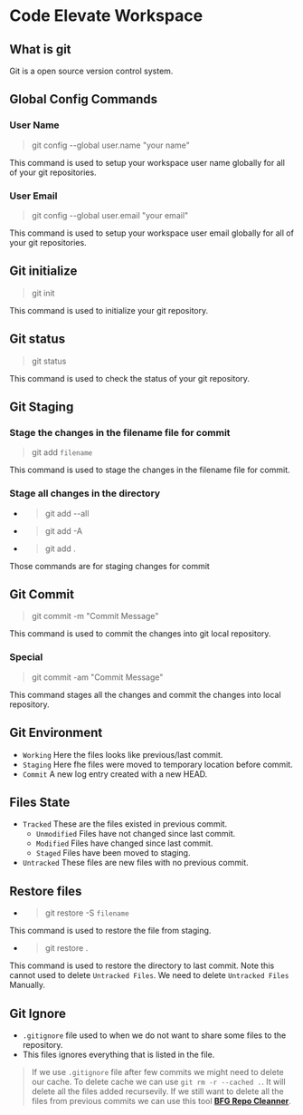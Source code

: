 # Code Elevate Workspace

## What is git

Git is a open source version control system.

## Global Config Commands

### User Name

 > git config --global user.name "your name"

This command is used to setup your workspace user name globally for all of your git repositories.

### User Email

 > git config --global user.email "your email"
  
This command is used to setup your workspace user email globally for all of your git repositories.

## Git initialize

> git init

This command is used to initialize your git repository.

## Git status

> git status

This command is used to check the status of your git repository.

## Git Staging

### Stage the changes in the filename file for commit

> git add `filename`

This command is used to stage the changes in the filename file for commit.

### Stage all changes in the directory

- > git add --all
- > git add -A
- > git add .

Those commands are for staging changes for commit

## Git Commit

> git commit -m "Commit Message"

This command is used to commit the changes into git local repository.

### Special

> git commit -am "Commit Message"

This command stages all the changes and commit the changes into local repository.

## Git Environment

- `Working` Here the files looks like previous/last commit.
- `Staging` Here fhe files were moved to temporary location before commit.
- `Commit` A new log entry created with a new HEAD.

## Files State

- `Tracked` These are the files existed in previous commit.
  - `Unmodified` Files have not changed since last commit.
  - `Modified` Files have changed since last commit.
  - `Staged` Files have been moved to staging.
- `Untracked` These files are new files with no previous commit.

## Restore files

- > git restore -S `filename`

This command is used to restore the file from staging.

- > git restore .

This command is used to restore the directory to last commit. Note this cannot used to delete `Untracked Files`. We need to delete `Untracked Files` Manually.

## Git Ignore

- `.gitignore` file used to when we do not want to share some files to the repository.
- This files ignores everything that is listed in the file.

> If we use `.gitignore` file after few commits we might need to delete our cache. To delete cache we can use `git rm -r --cached .`. It will delete all the files added recursevily. If we still want to delete all the files from previous commits we can use this tool **[BFG Repo Cleanner](https://rtyley.github.io/bfg-repo-cleaner/)**.

